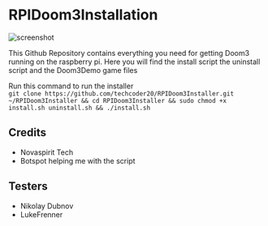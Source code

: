 # RPIDoom3Installation

![screenshot](https://steam.cryotank.net/wp-content/gallery/doom3/DOOM-3-02.png)

This Github Repository contains everything you need for getting Doom3 running on the raspberry pi. Here you will find the install script the uninstall script and the Doom3Demo game files

Run this command to run the installer  
`git clone https://github.com/techcoder20/RPIDoom3Installer.git ~/RPIDoom3Installer && cd RPIDoom3Installer && sudo chmod +x install.sh uninstall.sh && ./install.sh`

## Credits
- Novaspirit Tech
- Botspot helping me with the script  
## Testers
- Nikolay Dubnov 
- LukeFrenner
  
